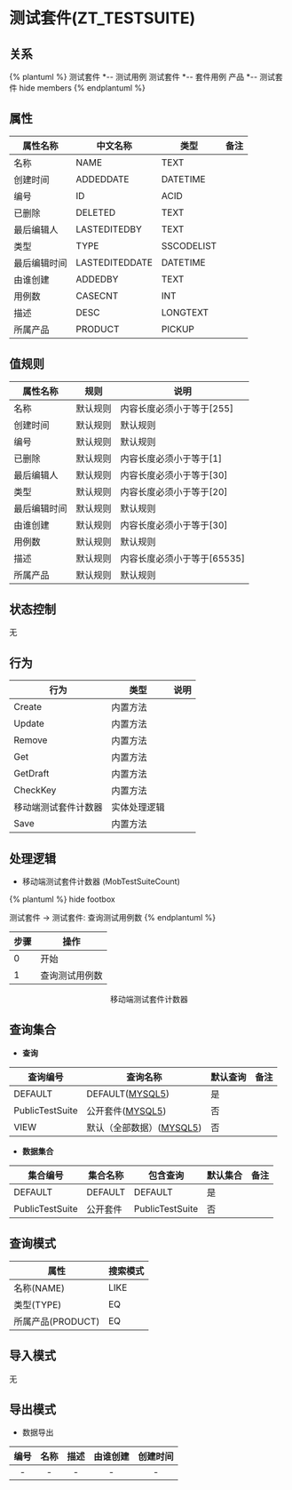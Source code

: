 # 测试套件(ZT_TESTSUITE)

  

## 关系
{% plantuml %}
测试套件 *-- 测试用例 
测试套件 *-- 套件用例 
产品 *-- 测试套件 
hide members
{% endplantuml %}

## 属性

| 属性名称        |    中文名称    | 类型     |  备注  |
| --------   |------------| -----   |  -------- | 
|名称|NAME|TEXT|&nbsp;|
|创建时间|ADDEDDATE|DATETIME|&nbsp;|
|编号|ID|ACID|&nbsp;|
|已删除|DELETED|TEXT|&nbsp;|
|最后编辑人|LASTEDITEDBY|TEXT|&nbsp;|
|类型|TYPE|SSCODELIST|&nbsp;|
|最后编辑时间|LASTEDITEDDATE|DATETIME|&nbsp;|
|由谁创建|ADDEDBY|TEXT|&nbsp;|
|用例数|CASECNT|INT|&nbsp;|
|描述|DESC|LONGTEXT|&nbsp;|
|所属产品|PRODUCT|PICKUP|&nbsp;|

## 值规则
| 属性名称    | 规则    |  说明  |
| --------   |------------| ----- | 
|名称|默认规则|内容长度必须小于等于[255]|
|创建时间|默认规则|默认规则|
|编号|默认规则|默认规则|
|已删除|默认规则|内容长度必须小于等于[1]|
|最后编辑人|默认规则|内容长度必须小于等于[30]|
|类型|默认规则|内容长度必须小于等于[20]|
|最后编辑时间|默认规则|默认规则|
|由谁创建|默认规则|内容长度必须小于等于[30]|
|用例数|默认规则|默认规则|
|描述|默认规则|内容长度必须小于等于[65535]|
|所属产品|默认规则|默认规则|

## 状态控制

无


## 行为
| 行为    | 类型    |  说明  |
| --------   |------------| ----- | 
|Create|内置方法|&nbsp;|
|Update|内置方法|&nbsp;|
|Remove|内置方法|&nbsp;|
|Get|内置方法|&nbsp;|
|GetDraft|内置方法|&nbsp;|
|CheckKey|内置方法|&nbsp;|
|移动端测试套件计数器|实体处理逻辑|&nbsp;|
|Save|内置方法|&nbsp;|

## 处理逻辑
* 移动端测试套件计数器 (MobTestSuiteCount)
  
   

{% plantuml %}
hide footbox

测试套件 -> 测试套件: 查询测试用例数
{% endplantuml %}

| 步骤       | 操作        |
| --------   | --------   |
|0|开始 | 
|1|查询测试用例数 |
<center>移动端测试套件计数器</center>

## 查询集合

* **查询**

| 查询编号 | 查询名称       | 默认查询 |   备注|
| --------  | --------   | --------   | ----- |
|DEFAULT|DEFAULT([MYSQL5](../../appendix/query_MYSQL5.md#TestSuite_Default))|是|&nbsp;|
|PublicTestSuite|公开套件([MYSQL5](../../appendix/query_MYSQL5.md#TestSuite_PublicTestSuite))|否|&nbsp;|
|VIEW|默认（全部数据）([MYSQL5](../../appendix/query_MYSQL5.md#TestSuite_View))|否|&nbsp;|

* **数据集合**

| 集合编号 | 集合名称   |  包含查询  | 默认集合 |   备注|
| --------  | --------   | -------- | --------   | ----- |
|DEFAULT|DEFAULT|DEFAULT|是|&nbsp;|
|PublicTestSuite|公开套件|PublicTestSuite|否|&nbsp;|

## 查询模式
| 属性      |    搜索模式     |
| --------   |------------|
|名称(NAME)|LIKE|
|类型(TYPE)|EQ|
|所属产品(PRODUCT)|EQ|

## 导入模式
无


## 导出模式
* 数据导出

|编号|名称|描述|由谁创建|创建时间|
| :------: | :------: | :------: | :------: | :------: |
| - | - | - | - | - |
